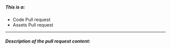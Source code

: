 <!-- Make sure you read and understood CONTRIBUTING LINES before creating the pull request!! -->

<!-- delete the one which isn't according to the PR's content -->

##### This is a:

* Code Pull request
* Assets Pull request

<!-- If you're making an assets pull request make sure your assets are according with the art-style of the mod!!
     for more information about the art-theme, ask Matpac, the artist of the mod, on our discord server linked in the README-->
---

##### Description of the pull request content:

<!-- Be sure to often check the Pull Request's discussion so that you can keep up to date with what we think about your feature -->